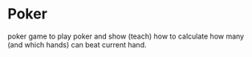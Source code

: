 # Poker

poker game to play poker and show (teach) how to calculate how many (and which hands) can beat current hand.
